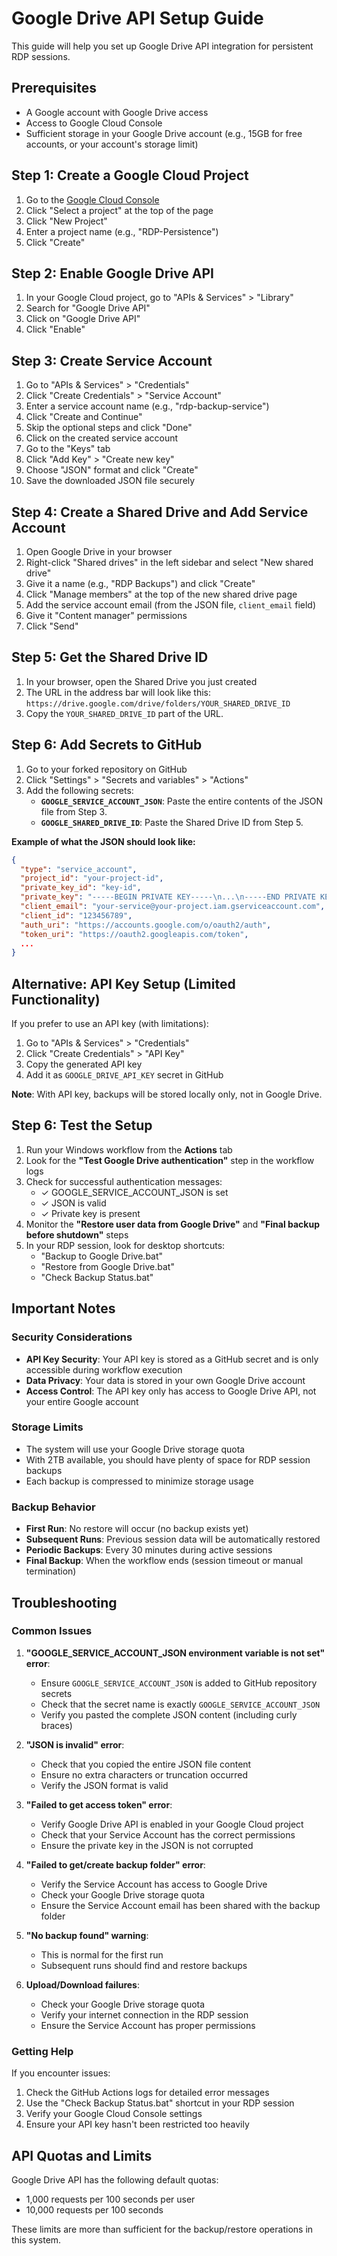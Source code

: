 # Google Drive API Setup Guide

This guide will help you set up Google Drive API integration for persistent RDP sessions.

## Prerequisites

- A Google account with Google Drive access
- Access to Google Cloud Console
- Sufficient storage in your Google Drive account (e.g., 15GB for free accounts, or your account's storage limit)

## Step 1: Create a Google Cloud Project

1. Go to the [Google Cloud Console](https://console.cloud.google.com/)
2. Click "Select a project" at the top of the page
3. Click "New Project"
4. Enter a project name (e.g., "RDP-Persistence")
5. Click "Create"

## Step 2: Enable Google Drive API

1. In your Google Cloud project, go to "APIs & Services" > "Library"
2. Search for "Google Drive API"
3. Click on "Google Drive API"
4. Click "Enable"

## Step 3: Create Service Account

1. Go to "APIs & Services" > "Credentials"
2. Click "Create Credentials" > "Service Account"
3. Enter a service account name (e.g., "rdp-backup-service")
4. Click "Create and Continue"
5. Skip the optional steps and click "Done"
6. Click on the created service account
7. Go to the "Keys" tab
8. Click "Add Key" > "Create new key"
9. Choose "JSON" format and click "Create"
10. Save the downloaded JSON file securely

## Step 4: Create a Shared Drive and Add Service Account

1. Open Google Drive in your browser
2. Right-click "Shared drives" in the left sidebar and select "New shared drive"
3. Give it a name (e.g., "RDP Backups") and click "Create"
4. Click "Manage members" at the top of the new shared drive page
5. Add the service account email (from the JSON file, `client_email` field)
6. Give it "Content manager" permissions
7. Click "Send"

## Step 5: Get the Shared Drive ID

1. In your browser, open the Shared Drive you just created
2. The URL in the address bar will look like this: `https://drive.google.com/drive/folders/YOUR_SHARED_DRIVE_ID`
3. Copy the `YOUR_SHARED_DRIVE_ID` part of the URL.

## Step 6: Add Secrets to GitHub

1. Go to your forked repository on GitHub
2. Click "Settings" > "Secrets and variables" > "Actions"
3. Add the following secrets:
   - **`GOOGLE_SERVICE_ACCOUNT_JSON`**: Paste the entire contents of the JSON file from Step 3.
   - **`GOOGLE_SHARED_DRIVE_ID`**: Paste the Shared Drive ID from Step 5.

**Example of what the JSON should look like:**
```json
{
  "type": "service_account",
  "project_id": "your-project-id",
  "private_key_id": "key-id",
  "private_key": "-----BEGIN PRIVATE KEY-----\n...\n-----END PRIVATE KEY-----\n",
  "client_email": "your-service@your-project.iam.gserviceaccount.com",
  "client_id": "123456789",
  "auth_uri": "https://accounts.google.com/o/oauth2/auth",
  "token_uri": "https://oauth2.googleapis.com/token",
  ...
}
```

## Alternative: API Key Setup (Limited Functionality)

If you prefer to use an API key (with limitations):

1. Go to "APIs & Services" > "Credentials"
2. Click "Create Credentials" > "API Key"
3. Copy the generated API key
4. Add it as `GOOGLE_DRIVE_API_KEY` secret in GitHub

**Note**: With API key, backups will be stored locally only, not in Google Drive.

## Step 6: Test the Setup

1. Run your Windows workflow from the **Actions** tab
2. Look for the **"Test Google Drive authentication"** step in the workflow logs
3. Check for successful authentication messages:
   - ✓ GOOGLE_SERVICE_ACCOUNT_JSON is set
   - ✓ JSON is valid
   - ✓ Private key is present
4. Monitor the **"Restore user data from Google Drive"** and **"Final backup before shutdown"** steps
5. In your RDP session, look for desktop shortcuts:
   - "Backup to Google Drive.bat"
   - "Restore from Google Drive.bat"
   - "Check Backup Status.bat"

## Important Notes

### Security Considerations

- **API Key Security**: Your API key is stored as a GitHub secret and is only accessible during workflow execution
- **Data Privacy**: Your data is stored in your own Google Drive account
- **Access Control**: The API key only has access to Google Drive API, not your entire Google account

### Storage Limits

- The system will use your Google Drive storage quota
- With 2TB available, you should have plenty of space for RDP session backups
- Each backup is compressed to minimize storage usage

### Backup Behavior

- **First Run**: No restore will occur (no backup exists yet)
- **Subsequent Runs**: Previous session data will be automatically restored
- **Periodic Backups**: Every 30 minutes during active sessions
- **Final Backup**: When the workflow ends (session timeout or manual termination)

## Troubleshooting

### Common Issues

1. **"GOOGLE_SERVICE_ACCOUNT_JSON environment variable is not set" error**:
   - Ensure `GOOGLE_SERVICE_ACCOUNT_JSON` is added to GitHub repository secrets
   - Check that the secret name is exactly `GOOGLE_SERVICE_ACCOUNT_JSON`
   - Verify you pasted the complete JSON content (including curly braces)

2. **"JSON is invalid" error**:
   - Check that you copied the entire JSON file content
   - Ensure no extra characters or truncation occurred
   - Verify the JSON format is valid

3. **"Failed to get access token" error**:
   - Verify Google Drive API is enabled in your Google Cloud project
   - Check that your Service Account has the correct permissions
   - Ensure the private key in the JSON is not corrupted

4. **"Failed to get/create backup folder" error**:
   - Verify the Service Account has access to Google Drive
   - Check your Google Drive storage quota
   - Ensure the Service Account email has been shared with the backup folder

5. **"No backup found" warning**:
   - This is normal for the first run
   - Subsequent runs should find and restore backups

6. **Upload/Download failures**:
   - Check your Google Drive storage quota
   - Verify your internet connection in the RDP session
   - Ensure the Service Account has proper permissions

### Getting Help

If you encounter issues:

1. Check the GitHub Actions logs for detailed error messages
2. Use the "Check Backup Status.bat" shortcut in your RDP session
3. Verify your Google Cloud Console settings
4. Ensure your API key hasn't been restricted too heavily

## API Quotas and Limits

Google Drive API has the following default quotas:
- 1,000 requests per 100 seconds per user
- 10,000 requests per 100 seconds

These limits are more than sufficient for the backup/restore operations in this system.